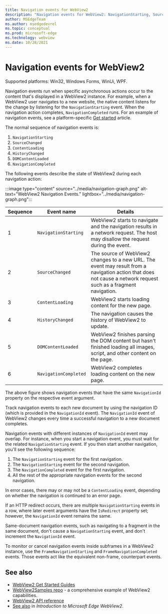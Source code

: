 ```yaml
---
title: Navigation events for WebView2
description: "Navigation events for WebView2: NavigationStarting, SourceChanged, ContentLoading, HistoryChanged, DOMContentLoaded, and NavigationCompleted."
author: MSEdgeTeam
ms.author: msedgedevrel
ms.topic: conceptual
ms.prod: microsoft-edge
ms.technology: webview
ms.date: 10/28/2021
---
```

# Navigation events for WebView2

Supported platforms: Win32, Windows Forms, WinUi, WPF.

Navigation events run when specific asynchronous actions occur to the content that's displayed in a WebView2 instance.  For example, when a WebView2 user navigates to a new website, the native content listens for the change by listening for the `NavigationStarting` event.  When the navigation action completes, `NavigationCompleted` runs.  For an example of navigation events, see a platform-specific [Get started](../index.md#get-started) article.

<!--todo:  Move the relevant information out of the get started guide to better focus the content and leave the most concise elements in the get started guide.  -->

The normal sequence of navigation events is:
1. `NavigationStarting`
1. `SourceChanged`
1. `ContentLoading`
1. `HistoryChanged`
1. `DOMContentLoaded`
1. `NavigationCompleted`

The following events describe the state of WebView2 during each navigation action:

:::image type="content" source="../media/navigation-graph.png" alt-text="WebView2 Navigation Events." lightbox="../media/navigation-graph.png":::

| Sequence | Event name | Details |
| --- | --- | --- |
| 1 | `NavigationStarting` |  WebView2 starts to navigate and the navigation results in a network request.  The host may disallow the request during the event. |
| 2 | `SourceChanged` |  The source of WebView2 changes to a new URL.  The event may result from a navigation action that does not cause a network request such as a fragment navigation. |
| 3 | `ContentLoading` |  WebView2 starts loading content for the new page. |
| 4 | `HistoryChanged` |  The navigation causes the history of WebView2 to update. |
| 5 | `DOMContentLoaded` |  WebView2 finishes parsing the DOM content but hasn't finished loading all images, script, and other content on the page. |
| 6 | `NavigationCompleted` |  WebView2 completes loading content on the new page. |

The above figure shows navigation events that have the same `NavigationId` property on the respective event argument.

Track navigation events to each new document by using the navigation ID (which is provided in the `NavigationId` event).  The `NavigationId` event of WebView2 changes every time a successful navigation to a new document completes.

Navigation events with different instances of `NavigationId` event may overlap.  For instance, when you start a navigation event, you must wait for the related `NavigationStarting` event.  If you then start another navigation, you'll see the following sequence:
1. The `NavigationStarting` event for the first navigation.
1. The `NavigationStarting` event for the second navigation.
1. The `NavigationCompleted` event for the first navigation.
1. All the rest of the appropriate navigation events for the second navigation.

In error cases, there may or may not be a `ContentLoading` event, depending on whether the navigation is continued to an error page.

If an HTTP redirect occurs, there are multiple `NavigationStarting` events in a row, where later event arguments have the `IsRedirect` property set; however, the `NavigationId` event remains the same.

Same-document navigation events, such as navigating to a fragment in the same document, don't cause a `NavigationStarting` event, and don't increment the `NavigationId` event.

To monitor or cancel navigation events inside subframes in a WebView2 instance, use the `FrameNavigationStarting` and `FrameNavigationCompleted` events.  Those events act like the equivalent non-frame, counterpart events.


<!-- ====================================================================== -->
## See also

*  [WebView2 Get Started Guides](../index.md#get-started)
*  [WebView2Samples repo](https://github.com/MicrosoftEdge/WebView2Samples) - a comprehensive example of WebView2 capabilities.
*  [WebView2 API reference](/dotnet/api/microsoft.web.webview2.wpf.webview2)
*  [See also](../index.md#see-also) in _Introduction to Microsoft Edge WebView2_.
